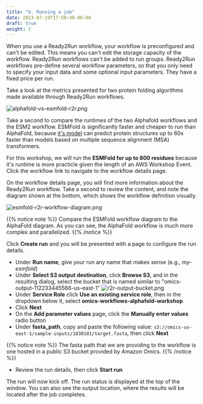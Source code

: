 ```yaml
---
title: "b. Running a job"
date: 2023-07-19T17:50:48-06:00
draft: true
weight: 2
---
```


When you use a Ready2Run workflow, your workflow is preconfigured and can't be edited. This means you can't edit the storage capacity of the workflow. Ready2Run workflows can't be added to run groups. Ready2Run workflows pre-define several workflow parameters, so that you only need to specify your input data and some optional input parameters. They have a fixed price per run.

Take a look at the metrics presented for two protein folding algorithms made available through Ready2Run workflows.

![alphafold-vs-esmfold-r2r.png](images/alphafold-vs-esmfold-r2r.png)

Take a second to compare the runtimes of the two Alphafold workflows and the ESM2 workflow. ESMFold is significantly faster and cheaper to run than AlphaFold, because [it's model](https://github.com/facebookresearch/esm) can predict protein structures up to 60x faster than models based on multiple sequence alignment (MSA) transformers.

For this workshop, we will run the **ESMFold for up to 800 residues** because it's runtime is more practicle given the length of an AWS Workshop Event. Click the workflow link to navigate to the workflow details page.

On the workflow details page, you will find more information about the Ready2Run workflow. Take a second to review the content, and note the diagram shown at the bottom, which shows the workflow definition visually.

![esmfold-r2r-workflow-diagram.png](images/esmfold-r2r-workflow-diagram.png)

{{% notice note %}}
Compare the ESMFold workflow diagram to the AlphaFold diagram. As you can see, the AlphaFold workflow is much more complex and parallelized.
{{% /notice %}}

Click **Create run** and you will be presented with a page to configure the run details.

* Under **Run name**, give your run any name that makes sense (e.g., *my-esmfold*)
* Under **Select S3 output destination**, click **Browse S3**, and in the resulting dialog, select the bucket that is named similar to "omics-output-112233445566-us-east-1"
![r2r-output-bucket.png](images/select-r2r-output-bucket.png)
* Under **Service Role** click **Use an existing service role**, then in the dropdown below it, select **omics-workflows-alphafold-workshop**
* Click **Next**
* On the **Add parameter values** page, click the **Manually enter values** radio button
* Under **fasta_path**, copy and paste the following value: `s3://omics-us-east-1/sample-inputs/1830181/target.fasta`, then click **Next**

{{% notice note %}}
The fasta path that we are providing to the workflow is one hosted in a public S3 bucket provided by Amazon Omics. 
{{% /notice %}}

* Review the run details, then click **Start run**

The run will now kick off. The run status is displayed at the top of the window. You can also see the output location, where the results will be located after the job completes.
